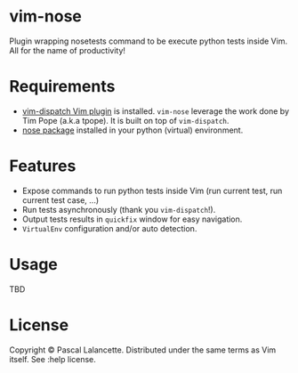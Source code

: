vim-nose
========

Plugin wrapping nosetests command to be execute python tests inside Vim. All for the name of productivity!

Requirements
============

- [vim-dispatch Vim plugin](<https://github.com/tpope/vim-dispatch>) is installed. `vim-nose` leverage the work done by Tim Pope (a.k.a tpope). It is built on top of `vim-dispatch`.
- [nose package](https://nose.readthedocs.org/en/latest/) installed in your python (virtual) environment.

Features
========

- Expose commands to run python tests inside Vim (run current test, run current test case, ...)
- Run tests asynchronously (thank you `vim-dispatch`!).
- Output tests results in `quickfix` window for easy navigation.
- `VirtualEnv` configuration and/or auto detection.

Usage
=====

TBD

License
=======

Copyright © Pascal Lalancette. Distributed under the same terms as Vim itself. See :help license.

